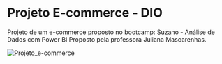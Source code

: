 # Projeto E-commerce - DIO
Projeto de um e-commerce proposto no bootcamp: Suzano - Análise de Dados com Power BI
Proposto pela professora Juliana Mascarenhas.

![Projeto_e-commerce](https://github.com/user-attachments/assets/bc39bb5e-bf00-4ddb-864f-2add366e5cdd)
